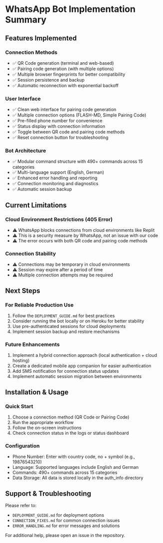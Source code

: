 # WhatsApp Bot Implementation Summary

## Features Implemented

### Connection Methods
- ✅ QR Code generation (terminal and web-based)
- ✅ Pairing code generation (with multiple options)
- ✅ Multiple browser fingerprints for better compatibility
- ✅ Session persistence and backup
- ✅ Automatic reconnection with exponential backoff

### User Interface
- ✅ Clean web interface for pairing code generation
- ✅ Multiple connection options (FLASH-MD, Simple Pairing Code)
- ✅ Pre-filled phone number for convenience
- ✅ Status display with connection information
- ✅ Toggle between QR code and pairing code methods
- ✅ Reset connection button for troubleshooting

### Bot Architecture
- ✅ Modular command structure with 490+ commands across 15 categories
- ✅ Multi-language support (English, German)
- ✅ Enhanced error handling and reporting
- ✅ Connection monitoring and diagnostics
- ✅ Automatic session backup

## Current Limitations

### Cloud Environment Restrictions (405 Error)
- ⚠️ WhatsApp blocks connections from cloud environments like Replit
- ⚠️ This is a security measure by WhatsApp, not an issue with our code
- ⚠️ The error occurs with both QR code and pairing code methods

### Connection Stability
- ⚠️ Connections may be temporary in cloud environments
- ⚠️ Session may expire after a period of time
- ⚠️ Multiple connection attempts may be required

## Next Steps

### For Reliable Production Use
1. Follow the `DEPLOYMENT_GUIDE.md` for best practices
2. Consider running the bot locally or on Heroku for better stability
3. Use pre-authenticated sessions for cloud deployments
4. Implement session backup and restore mechanisms

### Future Enhancements
1. Implement a hybrid connection approach (local authentication + cloud hosting)
2. Create a dedicated mobile app companion for easier authentication
3. Add SMS notification for connection status updates
4. Implement automatic session migration between environments

## Installation & Usage

### Quick Start
1. Choose a connection method (QR Code or Pairing Code)
2. Run the appropriate workflow
3. Follow the on-screen instructions
4. Check connection status in the logs or status dashboard

### Configuration
- Phone Number: Enter with country code, no + symbol (e.g., 19876543210)
- Language: Supported languages include English and German
- Commands: 490+ commands across 15 categories
- Data Storage: All data is stored locally in the auth_info directory

## Support & Troubleshooting

Please refer to:
- `DEPLOYMENT_GUIDE.md` for deployment options
- `CONNECTION_FIXES.md` for common connection issues
- `ERROR_HANDLING.md` for error messages and solutions

For additional help, please open an issue in the repository.
